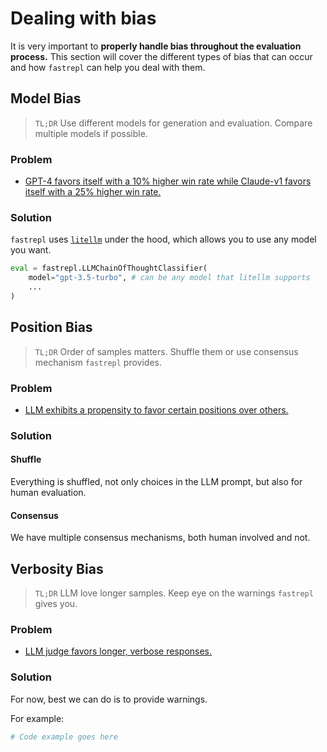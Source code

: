 # Dealing with bias
It is very important to **properly handle bias throughout the evaluation process.** This section will cover the different types of bias that can occur and how `fastrepl` can help you deal with them.

## Model Bias
> `TL;DR` Use different models for generation and evaluation. Compare multiple models if possible.
### Problem

- [ GPT-4 favors itself with a 10% higher win rate while Claude-v1 favors itself with a 25% higher win rate.](https://arxiv.org/abs/2306.05685)

### Solution
`fastrepl` uses [`litellm`](https://github.com/BerriAI/litellm) under the hood, which allows you to use any model you want.

```python
eval = fastrepl.LLMChainOfThoughtClassifier(
    model="gpt-3.5-turbo", # can be any model that litellm supports
    ...
)
```

## Position Bias
> `TL;DR` Order of samples matters. Shuffle them or use consensus mechanism `fastrepl` provides.
### Problem
- [LLM exhibits a propensity to favor certain positions over others.](https://arxiv.org/pdf/2306.05685.pdf)

### Solution
#### Shuffle
Everything is shuffled, not only choices in the LLM prompt, but also for human evaluation.

#### Consensus
We have multiple consensus mechanisms, both human involved and not.


## Verbosity Bias
> `TL;DR` LLM love longer samples. Keep eye on the warnings `fastrepl` gives you.
### Problem
- [LLM judge favors longer, verbose responses.](https://arxiv.org/pdf/2306.05685.pdf)

### Solution
For now, best we can do is to provide warnings.

For example:

```python
# Code example goes here
```
